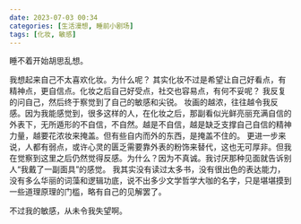 ```yaml
---
date: 2023-07-03 00:34
categories: [生活漫想, 睡前小剧场]
tags: [化妆, 敏感]
---
```


睡不着开始胡思乱想。

我想起来自己不太喜欢化妆。为什么呢？
其实化妆不过是希望让自己好看点，有精神点，更自信点。化妆之后自己好受点，社交也容易点，有何不妥呢？
我反复的问自己，然后终于察觉到了自己的敏感和尖锐。
妆画的越浓，往往越令我反感。因为我能感觉到，很多这样的人，在化妆之后，那副看似光鲜亮丽充满自信的外表下，无所遁形的不自信，不自然。越是不自信，越是缺乏支撑自己自信的精神力量，越要花浓妆来掩盖。但有些自内而外的东西，是掩盖不住的。
更进一步来说，人都有弱点，或许心灵的匮乏需要靠外表的粉饰来替代，这也无可厚非。但我在觉察到这里之后仍然觉得反感。为什么？因为不真诚。我讨厌那种见面就告诉别人“我戴了一副面具”的感觉。
我其实没有读过太多书，没有很出色的表达能力，没有多么华丽的词藻和逻辑功底，说不出多少文学哲学大咖的名字，只是堪堪摸到一些道理原理的门槛，略有自己的见解罢了。

不过我的敏感，从未令我失望啊。
